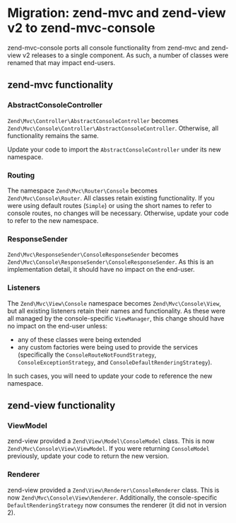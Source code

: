# Migration: zend-mvc and zend-view v2 to zend-mvc-console

zend-mvc-console ports all console functionality from zend-mvc and zend-view v2
releases to a single component. As such, a number of classes were renamed that
may impact end-users.

## zend-mvc functionality

### AbstractConsoleController

`Zend\Mvc\Controller\AbstractConsoleController` becomes
`Zend\Mvc\Console\Controller\AbstractConsoleController`. Otherwise, all
functionality remains the same.

Update your code to import the `AbstractConsoleController` under its new
namespace.

### Routing

The namespace `Zend\Mvc\Router\Console` becomes `Zend\Mvc\Console\Router`. All
classes retain existing functionality. If you were using default routes
(`Simple`) or using the short names to refer to console routes, no changes will
be necessary. Otherwise, update your code to refer to the new namespace.

### ResponseSender

`Zend\Mvc\ResponseSender\ConsoleResponseSender` becomes
`Zend\Mvc\Console\ResponseSender\ConsoleResponseSender`. As this is an
implementation detail, it should have no impact on the end-user.

### Listeners

The `Zend\Mvc\View\Console` namespace becomes `Zend\Mvc\Console\View`, but all
existing listeners retain their names and functionality. As these were all
managed by the console-specific `ViewManager`, this change should have no impact
on the end-user unless:

- any of these classes were being extended
- any custom factories were being used to provide the services (specifically the
  `ConsoleRouteNotFoundStrategy`, `ConsoleExceptionStrategy`, and
  `ConsoleDefaultRenderingStrategy`).

In such cases, you will need to update your code to reference the new namespace.

## zend-view functionality

### ViewModel

zend-view provided a `Zend\View\Model\ConsoleModel` class. This is now
`Zend\Mvc\Console\View\ViewModel`. If you were returning `ConsoleModel`
previously, update your code to return the new version.

### Renderer

zend-view provided a `Zend\View\Renderer\ConsoleRenderer` class. This is now
`Zend\Mvc\Console\View\Renderer`. Additionally, the console-specific
`DefaultRenderingStrategy` now consumes the renderer (it did not in version 2).
